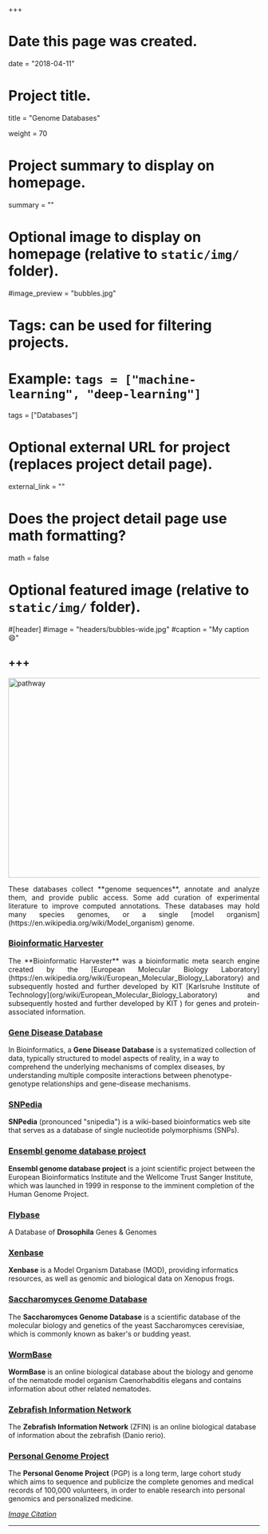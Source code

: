 +++
# Date this page was created.
date = "2018-04-11"

# Project title.
title = "Genome Databases"

weight = 70
# Project summary to display on homepage.
summary = ""

# Optional image to display on homepage (relative to `static/img/` folder).
#image_preview = "bubbles.jpg"

# Tags: can be used for filtering projects.
# Example: `tags = ["machine-learning", "deep-learning"]`
tags = ["Databases"]

# Optional external URL for project (replaces project detail page).
external_link = ""

# Does the project detail page use math formatting?
math = false

# Optional featured image (relative to `static/img/` folder).
#[header]
#image = "headers/bubbles-wide.jpg"
#caption = "My caption :smile:"


+++
---

<img src="/img/database/genome.jpg" width= "600" height="400" alt="pathway" align="center">

<p align="justify">These databases collect **genome sequences**, annotate and analyze them, and provide public access. Some add curation of experimental literature to improve computed annotations. These databases may hold many species genomes, or a single [model organism](https://en.wikipedia.org/wiki/Model_organism) genome.

### [Bioinformatic Harvester](https://en.wikipedia.org/wiki/Bioinformatic_Harvester) 

<p align="justify">The **Bioinformatic Harvester** was a bioinformatic meta search engine created by the [European Molecular Biology Laboratory](https://en.wikipedia.org/wiki/European_Molecular_Biology_Laboratory) and subsequently hosted and further developed by KIT [Karlsruhe Institute of Technology](org/wiki/European_Molecular_Biology_Laboratory) and subsequently hosted and further developed by KIT ) for genes and protein-associated information.

### [Gene Disease Database](https://en.wikipedia.org/wiki/Gene_Disease_Database) 

In Bioinformatics, a **Gene Disease Database** is a systematized collection of data, typically structured to model aspects of reality, in a way to comprehend the underlying mechanisms of complex diseases, by understanding multiple composite interactions between phenotype-genotype relationships and gene-disease mechanisms.

### [SNPedia](https://www.snpedia.com/index.php/SNPedia) 

**SNPedia** (pronounced "snipedia") is a wiki-based bioinformatics web site that serves as a database of single nucleotide polymorphisms (SNPs).

### [Ensembl genome database project](http://asia.ensembl.org/index.html)

**Ensembl genome database project** is a joint scientific project between the European Bioinformatics Institute and the Wellcome Trust Sanger Institute, which was launched in 1999 in response to the imminent completion of the Human Genome Project.

### [Flybase](http://flybase.org/)

A Database of **Drosophila** Genes & Genomes

### [Xenbase](http://www.xenbase.org/entry/)

**Xenbase** is a Model Organism Database (MOD), providing informatics resources, as well as genomic and biological data on Xenopus frogs.

### [Saccharomyces Genome Database](https://www.yeastgenome.org/)

The **Saccharomyces Genome Database** is a scientific database of the molecular biology and genetics of the yeast Saccharomyces cerevisiae, which is commonly known as baker's or budding yeast.

### [WormBase](https://wormbase.org/#012-34-5)

**WormBase** is an online biological database about the biology and genome of the nematode model organism Caenorhabditis elegans and contains information about other related nematodes.

### [Zebrafish Information Network](http://zfin.org/)

The **Zebrafish Information Network** (ZFIN) is an online biological database of information about the zebrafish (Danio rerio).

### [Personal Genome Project](http://www.personalgenomes.org/)

The **Personal Genome Project** (PGP) is a long term, large cohort study which aims to sequence and publicize the complete genomes and medical records of 100,000 volunteers, in order to enable research into personal genomics and personalized medicine.

[*Image Citation*](https://www.genome.gov/18016863/a-brief-guide-to-genomics/)

---